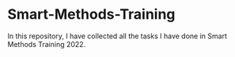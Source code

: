 # Smart-Methods-Training
In this repository, I have collected all the tasks I have done in Smart Methods Training 2022. 
